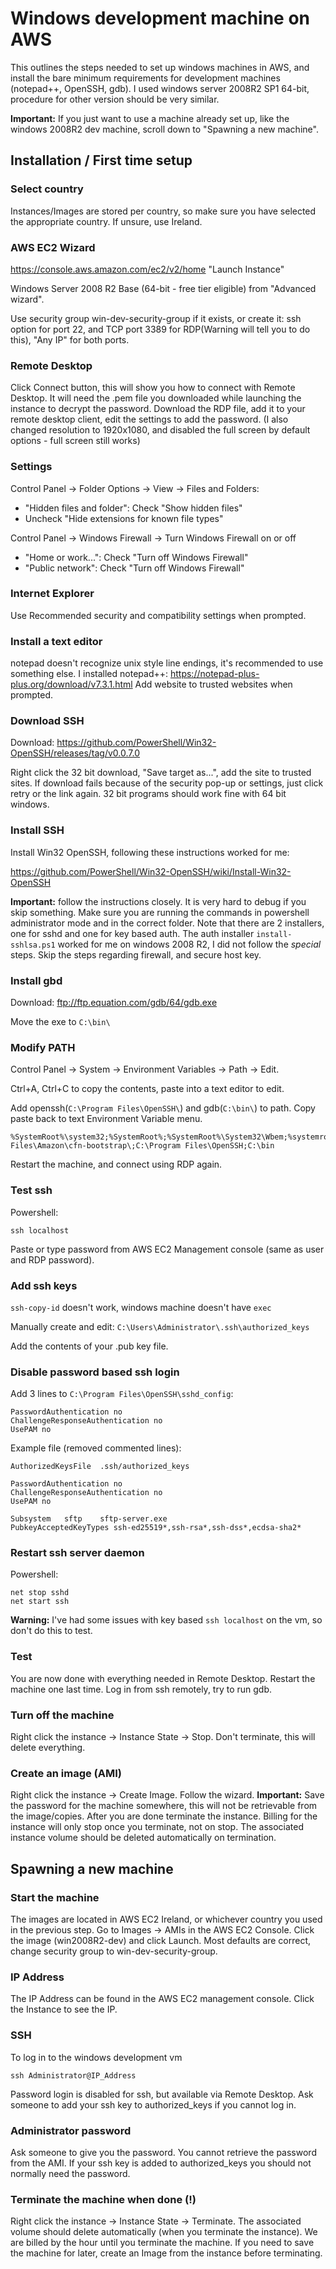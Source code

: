 # Windows development machine on AWS
This outlines the steps needed to set up windows machines in AWS, and install the bare minimum requirements for development machines (notepad++, OpenSSH, gdb).
I used windows server 2008R2 SP1 64-bit, procedure for other version should be very similar.

**Important:** If you just want to use a machine already set up, like the windows 2008R2 dev machine, scroll down to "Spawning a new machine".

## Installation / First time setup
### Select country
Instances/Images are stored per country, so make sure you have selected the appropriate country.
If unsure, use Ireland.

### AWS EC2 Wizard
https://console.aws.amazon.com/ec2/v2/home
"Launch Instance"

Windows Server 2008 R2 Base (64-bit - free tier eligible) from "Advanced wizard".

Use security group win-dev-security-group if it exists, or create it: ssh option for port 22, and TCP port 3389 for RDP(Warning will tell you to do this), "Any IP" for both ports.

### Remote Desktop
Click Connect button, this will show you how to connect with Remote Desktop.
It will need the .pem file you downloaded while launching the instance to decrypt the password.
Download the RDP file, add it to your remote desktop client, edit the settings to add the password.
(I also changed resolution to 1920x1080, and disabled the full screen by default options - full screen still works)

### Settings
Control Panel -> Folder Options -> View -> Files and Folders:
  * "Hidden files and folder": Check "Show hidden files"
  * Uncheck "Hide extensions for known file types"

Control Panel -> Windows Firewall -> Turn Windows Firewall on or off
  * "Home or work...": Check "Turn off Windows Firewall"
  * "Public network": Check "Turn off Windows Firewall"

### Internet Explorer
Use Recommended security and compatibility settings when prompted.

### Install a text editor
notepad doesn't recognize unix style line endings, it's recommended to use something else.
I installed notepad++: https://notepad-plus-plus.org/download/v7.3.1.html
Add website to trusted websites when prompted.

### Download SSH
Download: https://github.com/PowerShell/Win32-OpenSSH/releases/tag/v0.0.7.0

Right click the 32 bit download, "Save target as...", add the site to trusted sites.
If download fails because of the security pop-up or settings, just click retry or the link again.
32 bit programs should work fine with 64 bit windows.

### Install SSH

Install Win32 OpenSSH, following these instructions worked for me:

https://github.com/PowerShell/Win32-OpenSSH/wiki/Install-Win32-OpenSSH

**Important:** follow the instructions closely.
It is very hard to debug if you skip something.
Make sure you are running the commands in powershell administrator mode and in the correct folder.
Note that there are 2 installers, one for sshd and one for key based auth.
The auth installer `install-sshlsa.ps1` worked for me on windows 2008 R2, I did not follow the *special* steps.
Skip the steps regarding firewall, and secure host key.

### Install gbd
Download: ftp://ftp.equation.com/gdb/64/gdb.exe

Move the exe to `C:\bin\`

### Modify PATH
Control Panel -> System -> Environment Variables -> Path -> Edit.

Ctrl+A, Ctrl+C to copy the contents, paste into a text editor to edit.

Add openssh(`C:\Program Files\OpenSSH\`) and gdb(`C:\bin\`) to path.
Copy paste back to text Environment Variable menu.
```
%SystemRoot%\system32;%SystemRoot%;%SystemRoot%\System32\Wbem;%systemroot%\System32\WindowsPowerShell\v1.0\;%systemroot%\System32\WindowsPowerShell\v1.0\;C:\Program Files\Amazon\cfn-bootstrap\;C:\Program Files\OpenSSH;C:\bin
```
Restart the machine, and connect using RDP again.

### Test ssh
Powershell:
```
ssh localhost
```
Paste or type password from AWS EC2 Management console (same as user and RDP password).

### Add ssh keys
`ssh-copy-id` doesn't work, windows machine doesn't have `exec`

Manually create and edit:
`C:\Users\Administrator\.ssh\authorized_keys`

Add the contents of your .pub key file.

### Disable password based ssh login
Add 3 lines to `C:\Program Files\OpenSSH\sshd_config`:
```
PasswordAuthentication no
ChallengeResponseAuthentication no
UsePAM no
```

Example file (removed commented lines):
```
AuthorizedKeysFile	.ssh/authorized_keys

PasswordAuthentication no
ChallengeResponseAuthentication no
UsePAM no

Subsystem	sftp	sftp-server.exe
PubkeyAcceptedKeyTypes ssh-ed25519*,ssh-rsa*,ssh-dss*,ecdsa-sha2*
```

### Restart ssh server daemon
Powershell:
```
net stop sshd
net start ssh
```

**Warning:** I've had some issues with key based `ssh localhost` on the vm, so don't do this to test.

### Test
You are now done with everything needed in Remote Desktop.
Restart the machine one last time.
Log in from ssh remotely, try to run gdb.

### Turn off the machine
Right click the instance -> Instance State -> Stop.
Don't terminate, this will delete everything.

### Create an image (AMI)
Right click the instance -> Create Image.
Follow the wizard.
**Important:** Save the password for the machine somewhere, this will not be retrievable from the image/copies.
After you are done terminate the instance.
Billing for the instance will only stop once you terminate, not on stop.
The associated instance volume should be deleted automatically on termination.

## Spawning a new machine
### Start the machine
The images are located in AWS EC2 Ireland, or whichever country you used in the previous step.
Go to Images -> AMIs in the AWS EC2 Console.
Click the image (win2008R2-dev) and click Launch.
Most defaults are correct, change security group to win-dev-security-group.

### IP Address
The IP Address can be found in the AWS EC2 management console.
Click the Instance to see the IP.

### SSH
To log in to the windows development vm
```
ssh Administrator@IP_Address
```
Password login is disabled for ssh, but available via Remote Desktop.
Ask someone to add your ssh key to authorized_keys if you cannot log in.

### Administrator password
Ask someone to give you the password.
You cannot retrieve the password from the AMI.
If your ssh key is added to authorized_keys you should not normally need the password.

### Terminate the machine when done (!)
Right click the instance -> Instance State -> Terminate.
The associated volume should delete automatically (when you terminate the instance).
We are billed by the hour until you terminate the machine.
If you need to save the machine for later, create an Image from the instance before terminating.
